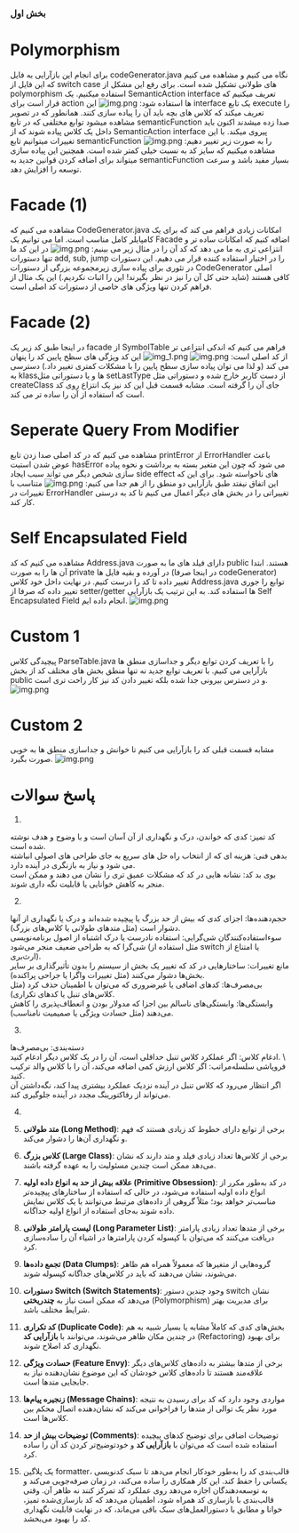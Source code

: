 ### بخش اول 

# Polymorphism
برای انجام این بازآرایی به فایل codeGenerator.java نگاه می کنیم و مشاهده می کنیم که این فایل از switch case های طولانی تشکیل شده است. برای رفع این مشکل از polymorphism استفاده میکنیم. یک SemanticAction interface تعریف میکنیم که قرار است برای action ها استفاده شود:
![img.png](screenshots/img.png)
این interface یک تابع execute را تعریف میکند که کلاس های بچه باید آن را پیاده سازی کنند. همانطور که در تصویر مشاهده میشود توابع مختلفی که در تابع semanticFunction صدا زده میشدند اکنون باید داخل یک کلاس پیاده شوند که از SemanticAction interface پیروی میکند. با این تغییرات میتوانیم تابع semanticFunction را به صورت زیر تغییر دهیم:
![img.png](screenshots/img2.png)
مشاهده میکنیم که سایز کد به نسبت خیلی کمتر شده است. همچنین این پیاده سازی میتواند برای اضافه کردن قوانین جدید به semanticFunction بسیار مفید باشد و سرعت توسعه را افزایش دهد.

# Facade (1)
مشاهده می کنیم که CodeGenerator.java امکانات زیادی فراهم می کند که برای یک کامپایلر کامل مناسب است. اما می توانیم یک Facade اضافه کنیم که امکانات ساده تر و انتزاعی تری به ما می دهد که کد آن را در مثال زیر می بینیم:
![img.png](screenshots/img3.png)
در این کد ما تنها دستورات add, sub, jump را در اختیار استفاده کننده قرار می دهیم. این دستورات در تئوری برای پیاده سازی زیرمجموعه بزرگی از دستورات CodeGenerator اصلی کافی هستند (شاید حتی کل آن را نیز در نظر بگیرند! این را اثبات نکردیم.) این یک مثال از فراهم کردن تنها ویژگی های خاصی از دستورات کد اصلی است. 

# Facade (2)
در اینجا طبق کد زیر یک facade از SymbolTable فراهم می کنیم که اندکی انتزاعی تر از کد اصلی است:
![img.png](screenshots/img4.png)
![img_1.png](screenshots/img5.png)
این کد ویژگی های سظخ پایین کد را پنهان می کند (و لذا می توان پیاده سازی سطح پایین را با مشکلات کمتری تغییر داد.) دسترسی به klassها و یا دستوراتی مثل setLastType از دست کاربر خارج شده و دستوراتی مثل createClass جای آن را گرفته است. مشابه قسمت قبل این کد نیز یک انتزاع روی کد است که استفاده از آن را ساده تر می کند. 

# Seperate Query From Modifier
مشاهده می کنیم که در کد اصلی صدا زدن تابع printError از ErrorHandler باعث عوض شدن استیت hasError می شود که چون این متغیر بسته به برداشت و نحوه پیاده سازی شخص دیگر می تواند سبب ایجاد side effect های ناخواسته شود. برای این که این اتفاق نیفتد طبق بازآرایی دو منطق را از هم جدا می کنیم:
![img.png](screenshots/img6.png)
متناسب با تغییرات در ErrorHandler تغییراتی را در بخش های دیگر اعمال می کنیم تا کد به درستی کار کند.

# Self Encapsulated Field
مشاهده می کنیم که کد Address.java دارای فیلد های ما به صورت public هستند. ابتدا آن ها را به صورت private در آورده و بقیه فایل ها (در اینجا صرفا codeGenerator)‌ تغییر داده تا کد را درست کنیم. در نهایت داخل خود کلاس Address.java توابع را جوری تغییر داده که صرفا از setter/getter ها استفاده کند. به این ترتیب یک بازآرایی Self Encapsulated Field انجام داده ایم.
![img.png](screenshots/img7.png)

# Custom 1
پیچیدگی کلاس ParseTable.java را با تعریف کردن توابع دیگر و جداسازی منطق ها بازآرایی می کنیم. با تعریف توابع جدید نه تنها منطق بخش های مختلف کد از بخش public و در دسترس بیرونی جدا شده بلکه تغییر دادن کد نیز کار راحت تری است.
![img.png](screenshots/img8.png)

# Custom 2
مشابه قسمت قبلی کد را بازآرایی می کنیم تا خوانش و جداسازی منطق ها به خوبی صورت بگیرد.
![img.png](screenshots/img9.png)

# پاسخ سوالات 
1.
کد تمیز: کدی که خواندن، درک و نگهداری از آن آسان است و با وضوح و هدف نوشته شده است.
\
بدهی فنی: هزینه ای که از انتخاب راه حل های سریع به جای طراحی های اصولی انباشته می شود و نیاز به بازنگری در آینده دارد.
\
بوی بد کد: نشانه هایی در کد که مشکلات عمیق تری را نشان می دهند و ممکن است منجر به کاهش خوانایی یا قابلیت نگه داری شوند.

2.
حجم‌دهنده‌ها: اجزای کدی که بیش از حد بزرگ یا پیچیده شده‌اند و درک یا نگهداری از آنها دشوار است (مثل متدهای طولانی یا کلاس‌های بزرگ).
\
سوءاستفاده‌کنندگان شی‌گرایی: استفاده نادرست یا درک اشتباه از اصول برنامه‌نویسی شی‌گرا که به طراحی ضعیف منجر می‌شود (مثل استفاده از switch یا امتناع از ارث‌بری).
\
مانع تغییرات: ساختارهایی در کد که تغییر یک بخش از سیستم را بدون تأثیرگذاری بر سایر بخش‌ها دشوار می‌کنند (مثل تغییرات واگرا یا جراحی پراکنده).
\
بی‌مصرف‌ها: کدهای اضافی یا غیرضروری که می‌توان با اطمینان حذف کرد (مثل کلاس‌های تنبل یا کدهای تکراری).
\
وابستگی‌ها: وابستگی‌های ناسالم بین اجزا که مدولار بودن و انعطاف‌پذیری را کاهش می‌دهند (مثل حسادت ویژگی یا صمیمیت نامناسب).

3.
دسته‌بندی: بی‌مصرف‌ها
\
  ادغام کلاس: اگر عملکرد کلاس تنبل حداقلی است، آن را در یک کلاس دیگر ادغام کنید.
\  
  فروپاشی سلسله‌مراتب: اگر کلاس ارزش کمی اضافه می‌کند، آن را با کلاس والد ترکیب کنید.
\
    اگر انتظار می‌رود که کلاس تنبل در آینده نزدیک عملکرد بیشتری پیدا کند، نگه‌داشتن آن می‌تواند از رفاکتورینگ مجدد در آینده جلوگیری کند.

4. 

   1. **متد طولانی (Long Method)**: برخی از توابع دارای خطوط کد زیادی هستند که فهم و نگهداری آن‌ها را دشوار می‌کند.

   2. **کلاس بزرگ (Large Class)**: برخی از کلاس‌ها تعداد زیادی فیلد و متد دارند که نشان می‌دهد ممکن است چندین مسئولیت را به عهده گرفته باشند.

   3. **علاقه بیش از حد به انواع داده اولیه (Primitive Obsession)**: در کد به‌طور مکرر از انواع داده اولیه استفاده می‌شود، در حالی که استفاده از ساختارهای پیچیده‌تر مناسب‌تر خواهد بود؛ مثلاً گروهی از داده‌های مرتبط می‌توانند با یک کلاس نمایش داده شوند به‌جای استفاده از انواع اولیه جداگانه.

   4. **لیست پارامتر طولانی (Long Parameter List)**: برخی از متدها تعداد زیادی پارامتر دریافت می‌کنند که می‌توان با کپسوله کردن پارامترها در اشیاء آن را ساده‌سازی کرد.

   5. **تجمع داده‌ها (Data Clumps)**: گروه‌هایی از متغیرها که معمولاً همراه هم ظاهر می‌شوند، نشان می‌دهند که باید در کلاس‌های جداگانه کپسوله شوند.

   6. **دستورات Switch (Switch Statements)**: وجود چندین دستور switch نشان می‌دهد که ممکن است نیاز به **چندریختی** (Polymorphism) برای مدیریت بهتر شرایط مختلف باشد.

   7. **کد تکراری (Duplicate Code)**: بخش‌های کدی که کاملاً مشابه یا بسیار شبیه به هم در چندین مکان ظاهر می‌شوند، می‌توانند با **بازآرایی کد** (Refactoring) برای بهبود نگهداری کد اصلاح شوند.

   8. **حسادت ویژگی (Feature Envy)**: برخی از متدها بیشتر به داده‌های کلاس‌های دیگر علاقه‌مند هستند تا داده‌های کلاس خودشان که این موضوع نشان‌دهنده نیاز به جابجایی متدها است.

   9. **زنجیره پیام‌ها (Message Chains)**: مواردی وجود دارد که کد برای رسیدن به نتیجه مورد نظر یک توالی از متدها را فراخوانی می‌کند که نشان‌دهنده اتصال محکم بین کلاس‌ها است.

   10. **توضیحات بیش از حد (Comments)**: توضیحات اضافی برای توضیح کدهای پیچیده استفاده شده است که می‌توان با **بازآرایی کد** و خودتوضیح‌تر کردن کد آن را ساده کرد.

5. یک پلاگین formatter، قالب‌بندی کد را به‌طور خودکار انجام می‌دهد تا سبک کدنویسی یکسانی را حفظ کند. این کار همکاری را ساده می‌کند، در زمان صرفه‌جویی می‌کند و به توسعه‌دهندگان اجازه می‌دهد روی عملکرد کد تمرکز کنند نه ظاهر آن. وقتی قالب‌بندی با بازسازی کد همراه شود، اطمینان می‌دهد که کد بازسازی‌شده تمیز، خوانا و مطابق با دستورالعمل‌های سبک باقی می‌ماند، که در نهایت قابلیت نگهداری کد را بهبود می‌بخشد.
